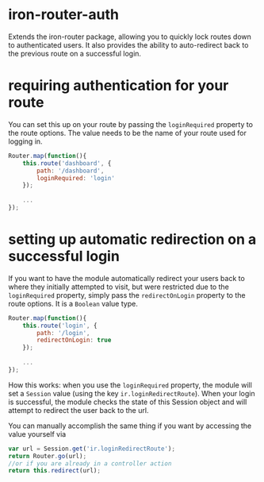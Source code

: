 iron-router-auth
================

Extends the iron-router package, allowing you to quickly lock routes down to authenticated users. It also provides the ability to auto-redirect back to the previous route on a successful login.

requiring authentication for your route
=======================================

You can set this up on your route by passing the `loginRequired` property to the route options. The value needs to be the name of your route used for logging in.

```js
Router.map(function(){
    this.route('dashboard', {
        path: '/dashboard',
        loginRequired: 'login'
    });
    
    ...
});
```

setting up automatic redirection on a successful login
======================================================

If you want to have the module automatically redirect your users back to where they initially attempted to visit, but were restricted due to the `loginRequired` property, simply
pass the `redirectOnLogin` property to the route options. It is a `Boolean` value type.

```js
Router.map(function(){
    this.route('login', {
        path: '/login',
        redirectOnLogin: true
    });
    
    ...
});
```

How this works: when you use the `loginRequired` property, the module will set a `Session` value (using the key `ir.loginRedirectRoute`). When your login is successful, the module checks the state of this Session object and will attempt to redirect the user back to the url. 

You can manually accomplish the same thing if you want by accessing the value yourself via 

```js
var url = Session.get('ir.loginRedirectRoute');
return Router.go(url);
//or if you are already in a controller action
return this.redirect(url);
```


